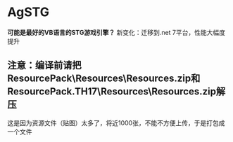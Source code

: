 # AgSTG
**可能是最好的VB语言的STG游戏引擎？**
新变化：迁移到.net 7平台，性能大幅度提升
## 注意：编译前请把ResourcePack\Resources\Resources.zip和ResourcePack.TH17\Resources\Resources.zip解压
这是因为资源文件（贴图）太多了，将近1000张，不能不方便上传，于是打包成一个文件